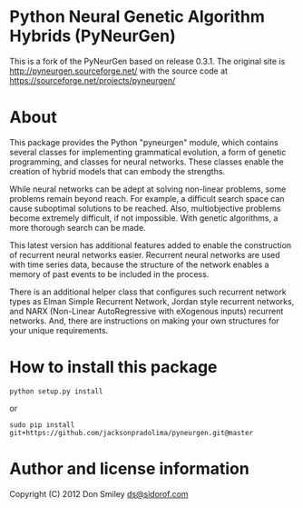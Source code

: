 # Python Neural Genetic Algorithm Hybrids (PyNeurGen)

This is a fork of the PyNeurGen based on release 0.3.1. The original site is http://pyneurgen.sourceforge.net/ with the source code at https://sourceforge.net/projects/pyneurgen/

# About

This package provides the Python "pyneurgen" module, which contains several
classes for implementing grammatical evolution, a form of genetic programming,
and classes for neural networks.  These classes enable the creation of hybrid
models that can embody the strengths.

While neural networks can be adept at solving non-linear problems, some
problems remain beyond reach.  For example, a difficult search space can cause
suboptimal solutions to be reached.  Also, multiobjective problems become
extremely difficult, if not impossible.  With genetic algorithms, a more
thorough search can be made.

This latest version has additional features added to enable the construction
of recurrent neural networks easier.  Recurrent neural networks are used
with time series data, because the structure of the network enables a
memory of past events to be included in the process.

There is an additional helper class that configures such recurrent network
types as Elman Simple Recurrent Network, Jordan style recurrent networks, and
NARX (Non-Linear AutoRegressive with eXogenous inputs) recurrent networks. And,
there are instructions on making your own structures for your unique
requirements.


# How to install this package

```shell
python setup.py install
```

or

```shell
sudo pip install git+https://github.com/jacksonpradolima/pyneurgen.git@master
```

# Author and license information

Copyright (C) 2012 Don Smiley <ds@sidorof.com>

